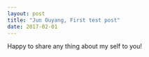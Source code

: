 ```yaml
---
layout: post
title: "Jun Ouyang, First test post"
date: 2017-02-01
---
```


Happy to share any thing about my self to you!
